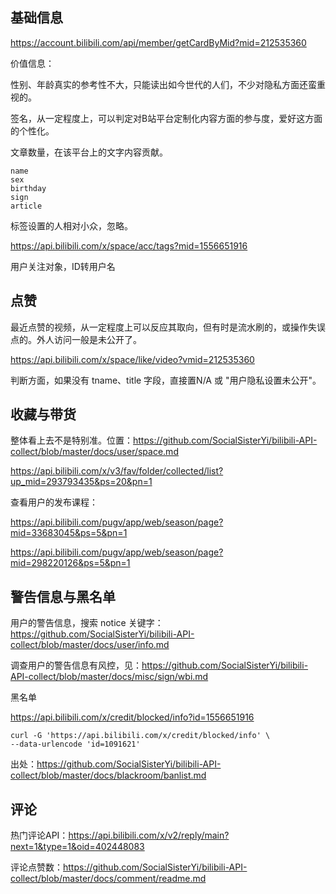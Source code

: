 ## 基础信息

https://account.bilibili.com/api/member/getCardByMid?mid=212535360

价值信息：

性别、年龄真实的参考性不大，只能读出如今世代的人们，不少对隐私方面还蛮重视的。

签名，从一定程度上，可以判定对B站平台定制化内容方面的参与度，爱好这方面的个性化。

文章数量，在该平台上的文字内容贡献。

```
name
sex
birthday
sign
article
```

标签设置的人相对小众，忽略。

https://api.bilibili.com/x/space/acc/tags?mid=1556651916

用户关注对象，ID转用户名

## 点赞

最近点赞的视频，从一定程度上可以反应其取向，但有时是流水刷的，或操作失误点的。外人访问一般是未公开了。

https://api.bilibili.com/x/space/like/video?vmid=212535360

判断方面，如果没有 tname、title 字段，直接置N/A 或 "用户隐私设置未公开"。

## 收藏与带货

整体看上去不是特别准。位置：https://github.com/SocialSisterYi/bilibili-API-collect/blob/master/docs/user/space.md

https://api.bilibili.com/x/v3/fav/folder/collected/list?up_mid=293793435&ps=20&pn=1

查看用户的发布课程：

https://api.bilibili.com/pugv/app/web/season/page?mid=33683045&ps=5&pn=1

https://api.bilibili.com/pugv/app/web/season/page?mid=298220126&ps=5&pn=1

## 警告信息与黑名单

用户的警告信息，搜索 notice 关键字：https://github.com/SocialSisterYi/bilibili-API-collect/blob/master/docs/user/info.md

调查用户的警告信息有风控，见：https://github.com/SocialSisterYi/bilibili-API-collect/blob/master/docs/misc/sign/wbi.md

黑名单

https://api.bilibili.com/x/credit/blocked/info?id=1556651916

```
curl -G 'https://api.bilibili.com/x/credit/blocked/info' \
--data-urlencode 'id=1091621'
```

出处：https://github.com/SocialSisterYi/bilibili-API-collect/blob/master/docs/blackroom/banlist.md

## 评论

热门评论API：https://api.bilibili.com/x/v2/reply/main?next=1&type=1&oid=402448083

评论点赞数：https://github.com/SocialSisterYi/bilibili-API-collect/blob/master/docs/comment/readme.md
